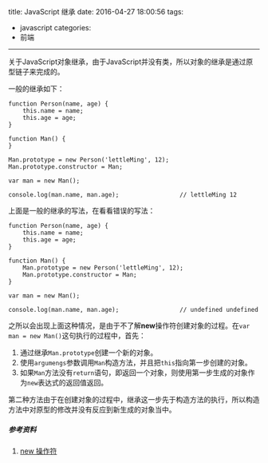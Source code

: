 title: JavaScript 继承
date: 2016-04-27 18:00:56
tags:
 - javascript
categories:
 - 前端
---

关于JavaScript对象继承，由于JavaScript并没有类，所以对象的继承是通过原型链子来完成的。

一般的继承如下：

```
function Person(name, age) {
    this.name = name;
    this.age = age;
}

function Man() {
}

Man.prototype = new Person('lettleMing', 12);
Man.prototype.constructor = Man;

var man = new Man();

console.log(man.name, man.age);                 // lettleMing 12

```

上面是一般的继承的写法，在看看错误的写法：

```
function Person(name, age) {
    this.name = name;
    this.age = age;
}

function Man() {
    Man.prototype = new Person('lettleMing', 12);
    Man.prototype.constructor = Man;
}

var man = new Man();

console.log(man.name, man.age);                 // undefined undefined

```

之所以会出现上面这种情况，是由于不了解**new**操作符创建对象的过程。在`var man = new Man()`这句执行的过程中，首先：

1. 通过继承`Man.prototype`创建一个新的对象。
2. 使用`argumengs`参数调用`Man`构造方法，并且把`this`指向第一步创建的对象。
3. 如果`Man`方法没有`return`语句，即返回一个对象，则使用第一步生成的对象作为`new`表达式的返回值返回。

第二种方法由于在创建对象的过程中，继承这一步先于构造方法的执行，所以构造方法中对原型的修改并没有反应到新生成的对象当中。


##### 参考资料

1. [new 操作符]( https://developer.mozilla.org/en-US/docs/Web/JavaScript/Reference/Operators/new )
